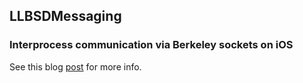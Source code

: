 ## LLBSDMessaging

### Interprocess communication via Berkeley sockets on iOS

See this blog [post](http://ddeville.me/2015/02/interprocess-communication-on-ios-with-berkeley-sockets/) for more info.
